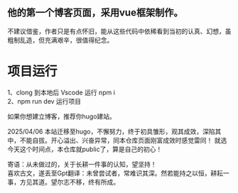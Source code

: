 ## 他的第一个博客页面，采用vue框架制作。
不建议借鉴，作者只是有点怀旧，能从这些代码中依稀看到当初的认真、幻想，虽粗制乱造，但充满艰辛，很值得纪念。  

# 项目运行
1、clong 到本地后 Vscode 运行 npm i   
2、npm run dev 运行项目   

如果你想建立博客，推荐你hugo建站。

2025/04/06
本站迁移至hugo，不懈努力，终于初具雏形，观其成效，深陷其中，不能自拔。开心溢出、兴奋异常，同本仓库页面刚富成效时感觉雷同！
就选今天这个时间点，本仓库就public了，算是自己的初心！

寄语：从未做过的，关于长耕一件事的认知，望坚持！  
喜欢古文，遂丢至Gpt翻译：未曾尝试者，常难识其深。然若能持之以恒，耕耘一事，方见其道。望尔志不移，终有所成。
